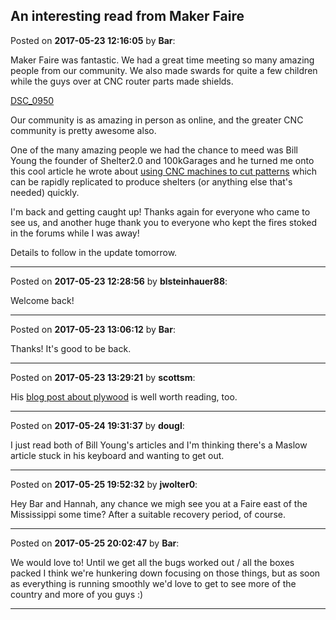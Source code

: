 ## An interesting read from Maker Faire
Posted on **2017-05-23 12:16:05** by **Bar**:

Maker Faire was fantastic. We had a great time meeting so many amazing people from our community. We also made swards for quite a few children while the guys over at CNC router parts made shields.



 [DSC_0950](/images/od/odqm_dsc_0950.jpg.jpg) 



Our community is as amazing in person as online, and the greater CNC community is pretty awesome also.



One of the many amazing people we had the chance to meed was Bill Young the founder of Shelter2.0 and 100kGarages and he turned me onto this cool article he wrote about [using CNC machines to cut patterns](https://medium.com/@wlyoung/there-are-more-than-just-0s-and-1-s-45b444ff1a31) which can be rapidly replicated to produce shelters (or anything else that's needed) quickly.



I'm back and getting caught up! Thanks again for everyone who came to see us, and another huge thank you to everyone who kept the fires stoked in the forums while I was away!



Details to follow in the update tomorrow.

---

Posted on **2017-05-23 12:28:56** by **blsteinhauer88**:

Welcome back!

---

Posted on **2017-05-23 13:06:12** by **Bar**:

Thanks! It's good to be back.

---

Posted on **2017-05-23 13:29:21** by **scottsm**:

His [blog post about plywood](http://www.shopbotblog.com/2015/10/my-lovehate-relationship-with-plywood/) is well worth reading, too.

---

Posted on **2017-05-24 19:31:37** by **dougl**:

I just read both of Bill Young's articles and I'm thinking there's a Maslow article stuck in his keyboard and wanting to get out.

---

Posted on **2017-05-25 19:52:32** by **jwolter0**:

Hey Bar and Hannah, any chance we migh see you at a Faire east of the Mississippi some time? After a suitable recovery period, of course.

---

Posted on **2017-05-25 20:02:47** by **Bar**:

We would love to! Until we get all the bugs worked out / all the boxes packed I think we're hunkering down focusing on those things, but as soon as everything is running smoothly we'd love to get to see more of the country and more of you guys :)

---

